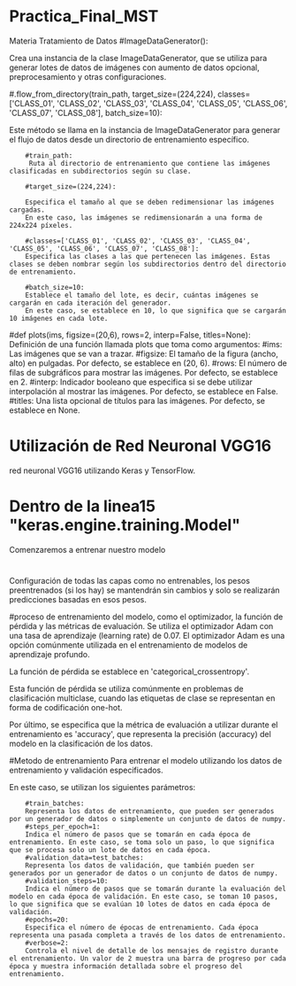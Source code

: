 # Practica_Final_MST
 Materia Tratamiento de Datos 
#ImageDataGenerator(): 

Crea una instancia de la clase ImageDataGenerator, que se utiliza para generar lotes de datos de imágenes con aumento de datos opcional, preprocesamiento y otras configuraciones.

#.flow_from_directory(train_path, target_size=(224,224), classes=['CLASS_01', 'CLASS_02', 'CLASS_03', 'CLASS_04', 'CLASS_05', 'CLASS_06', 'CLASS_07', 'CLASS_08'], batch_size=10): 

Este método se llama en la instancia de ImageDataGenerator para generar el flujo de datos desde un directorio de entrenamiento específico.

		#train_path: 
		 Ruta al directorio de entrenamiento que contiene las imágenes clasificadas en subdirectorios según su clase.

		#target_size=(224,224): 
		
		Especifica el tamaño al que se deben redimensionar las imágenes cargadas. 
		En este caso, las imágenes se redimensionarán a una forma de 224x224 píxeles.

		#classes=['CLASS_01', 'CLASS_02', 'CLASS_03', 'CLASS_04', 'CLASS_05', 'CLASS_06', 'CLASS_07', 'CLASS_08']: 
		Especifica las clases a las que pertenecen las imágenes. Estas clases se deben nombrar según los subdirectorios dentro del directorio de entrenamiento.

		#batch_size=10: 
		Establece el tamaño del lote, es decir, cuántas imágenes se cargarán en cada iteración del generador. 
		En este caso, se establece en 10, lo que significa que se cargarán 10 imágenes en cada lote.

#def plots(ims, figsize=(20,6), rows=2, interp=False, titles=None):
Definición de una función llamada plots que toma como argumentos:
		#ims: 
		Las imágenes que se van a trazar.
		#figsize: 
		El tamaño de la figura (ancho, alto) en pulgadas. Por defecto, se establece en (20, 6).
		#rows: 
		El número de filas de subgráficos para mostrar las imágenes. Por defecto, se establece en 2.
		#interp: 
		Indicador booleano que especifica si se debe utilizar interpolación al mostrar las imágenes. Por defecto, se establece en False.
		#titles: 
		Una lista opcional de títulos para las imágenes. Por defecto, se establece en None.
		
# Utilización de Red Neuronal VGG16

red neuronal VGG16 utilizando Keras y TensorFlow.

# Dentro de la linea15 "keras.engine.training.Model"

Comenzaremos a entrenar nuestro modelo 

#
Configuración de todas las capas como no entrenables, los pesos preentrenados (si los hay) se mantendrán sin cambios y solo se realizarán predicciones 
basadas en esos pesos.

#proceso de entrenamiento del modelo, como el optimizador, la función de pérdida y las métricas de evaluación.
Se utiliza el optimizador Adam con una tasa de aprendizaje (learning rate) de 0.07. El optimizador Adam es una opción comúnmente utilizada en el entrenamiento de modelos de aprendizaje profundo.

La función de pérdida se establece en 'categorical_crossentropy'.

Esta función de pérdida se utiliza comúnmente en problemas de clasificación multiclase, cuando las etiquetas de clase se representan en forma de codificación one-hot.

Por último, se especifica que la métrica de evaluación a utilizar durante el entrenamiento es 'accuracy', que representa la precisión (accuracy) del modelo en la clasificación de los datos.

#Metodo de entrenamiento
Para entrenar el modelo utilizando los datos de entrenamiento y validación especificados.

En este caso, se utilizan los siguientes parámetros:

		#train_batches: 
		Representa los datos de entrenamiento, que pueden ser generados por un generador de datos o simplemente un conjunto de datos de numpy.
		#steps_per_epoch=1: 
		Indica el número de pasos que se tomarán en cada época de entrenamiento. En este caso, se toma solo un paso, lo que significa que se procesa solo un lote de datos en cada época.
		#validation_data=test_batches: 
		Representa los datos de validación, que también pueden ser generados por un generador de datos o un conjunto de datos de numpy.
		#validation_steps=10: 
		Indica el número de pasos que se tomarán durante la evaluación del modelo en cada época de validación. En este caso, se toman 10 pasos, lo que significa que se evalúan 10 lotes de datos en cada época de validación.
		#epochs=20:
		Especifica el número de épocas de entrenamiento. Cada época representa una pasada completa a través de los datos de entrenamiento.
		#verbose=2: 
		Controla el nivel de detalle de los mensajes de registro durante el entrenamiento. Un valor de 2 muestra una barra de progreso por cada época y muestra información detallada sobre el progreso del entrenamiento.